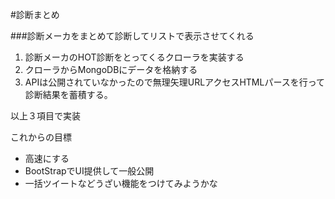 #診断まとめ


###診断メーカをまとめて診断してリストで表示させてくれる

1.  診断メーカのHOT診断をとってくるクローラを実装する
2.  クローラからMongoDBにデータを格納する
3.  APIは公開されていなかったので無理矢理URLアクセスHTMLパースを行って診断結果を蓄積する。

以上３項目で実装

これからの目標  

 * 高速にする
 * BootStrapでUI提供して一般公開
 * 一括ツイートなどうざい機能をつけてみようかな
 